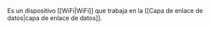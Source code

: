 Es un dispositivo [[WiFi|WiFi]] que trabaja en la [[Capa de enlace de datos|capa de enlace de datos]].